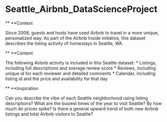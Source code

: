 # Seattle_Airbnb_DataScienceProject


** **Context

Since 2008, guests and hosts have used Airbnb to travel in a more unique, personalized way. As part of the Airbnb Inside initiative, this dataset describes the listing activity of homestays in Seattle, WA.

** **Content

The following Airbnb activity is included in this Seattle dataset: * Listings, including full descriptions and average review score * Reviews, including unique id for each reviewer and detailed comments * Calendar, including listing id and the price and availability for that day

** **Inspiration

Can you describe the vibe of each Seattle neighborhood using listing descriptions?
What are the busiest times of the year to visit Seattle? By how much do prices spike?
Is there a general upward trend of both new Airbnb listings and total Airbnb visitors to Seattle?
